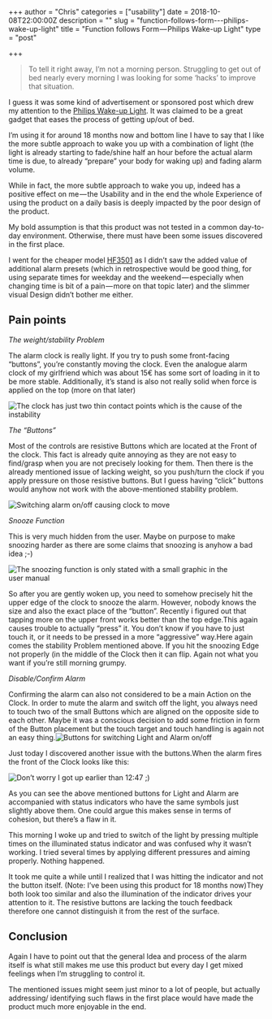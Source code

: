 +++
author = "Chris"
categories = ["usability"]
date = 2018-10-08T22:00:00Z
description = ""
slug = "function-follows-form---philips-wake-up-light"
title = "Function follows Form — Philips Wake-up Light"
type = "post"

+++
> To tell it right away, I’m not a morning person. Struggling to get out of bed nearly every morning I was looking for some ‘hacks’ to improve that situation.

I guess it was some kind of advertisement or sponsored post which drew my attention to the [Philips Wake-up Light](https://www.philips.co.uk/c-m-li/light-therapy/wake-up-light/latest#filters=WAKEUP_LIGHT_SU&sliders=&support=&price=&priceBoxes=&page=&layout=12.subcategory.p-grid-icon). It was claimed to be a great gadget that eases the process of getting up/out of bed.

I’m using it for around 18 months now and bottom line I have to say that I like the more subtle approach to wake you up with a combination of light (the light is already starting to fade/shine half an hour before the actual alarm time is due, to already “prepare” your body for waking up) and fading alarm volume.

While in fact, the more subtle approach to wake you up, indeed has a positive effect on me — the Usability and in the end the whole Experience of using the product on a daily basis is deeply impacted by the poor design of the product.

My bold assumption is that this product was not tested in a common day-to-day environment. Otherwise, there must have been some issues discovered in the first place.

I went for the cheaper model [HF3501](https://www.philips.co.uk/c-p/HF3505_01/wake-up-light) as I didn’t saw the added value of additional alarm presets (which in retrospective would be good thing, for using separate times for weekday and the weekend — especially when changing time is bit of a pain — more on that topic later) and the slimmer visual Design didn’t bother me either.

## Pain points

_The weight/stability Problem_

The alarm clock is really light. If you try to push some front-facing “buttons”, you’re constantly moving the clock. Even the analogue alarm clock of my girlfriend which was about 15€ has some sort of loading in it to be more stable. Additionally, it’s stand is also not really solid when force is applied on the top (more on that later)

![The clock has just two thin contact points which is the cause of the instability](/images/Function-follows-Form---Philips-Wake-up-Light/1-Zh1EZ6pPgSPgTYjHzwI0uw.png "The clock has just two thin contact points which is the cause of the instability")

_The “Buttons”_

Most of the controls are resistive Buttons which are located at the Front of the clock. This fact is already quite annoying as they are not easy to find/grasp when you are not precisely looking for them. Then there is the already mentioned issue of lacking weight, so you push/turn the clock if you apply pressure on those resistive buttons. But I guess having “click” buttons would anyhow not work with the above-mentioned stability problem.

![Switching alarm on/off causing clock to move](/images/Function-follows-Form---Philips-Wake-up-Light/1-VPdrqnwxquUgg144Vp-jLA.gif "Switching alarm on/off causing clock to move")

_Snooze Function_

This is very much hidden from the user. Maybe on purpose to make snoozing harder as there are some claims that snoozing is anyhow a bad idea ;-)

![The snoozing function is only stated with a small graphic in the user manual](/images/Function-follows-Form---Philips-Wake-up-Light/1-_wSbz3v5Baf9UZcLBsOl9Q.png "The snoozing function is only stated with a small graphic in the user manual")

So after you are gently woken up, you need to somehow precisely hit the upper edge of the clock to snooze the alarm. However, nobody knows the size and also the exact place of the “button”. Recently i figured out that tapping more on the upper front works better than the top edge.This again causes trouble to actually “press” it. You don’t know if you have to just touch it, or it needs to be pressed in a more “aggressive” way.Here again comes the stability Problem mentioned above. If you hit the snoozing Edge not properly (in the middle of the Clock then it can flip. Again not what you want if you’re still morning grumpy.

_Disable/Confirm Alarm_

Confirming the alarm can also not considered to be a main Action on the Clock. In order to mute the alarm and switch off the light, you always need to touch two of the small Buttons which are aligned on the opposite side to each other. Maybe it was a conscious decision to add some friction in form of the Button placement but the touch target and touch handling is again not an easy thing.![Buttons for switching Light and Alarm on/off](/images/Function-follows-Form---Philips-Wake-up-Light/1-c-Z_1Fvy0l3VYOsGzWkTjg.png "Buttons for switching Light and Alarm on/off")

Just today I discovered another issue with the buttons.When the alarm fires the front of the Clock looks like this:

![Don’t worry I got up earlier than 12:47 ;)](/images/Function-follows-Form---Philips-Wake-up-Light/1-MNbEXVBW4N4rYKoxk-bUvw.png "Don’t worry I got up earlier than 12:47 ;)")

As you can see the above mentioned buttons for Light and Alarm are accompanied with status indicators who have the same symbols just slightly above them. One could argue this makes sense in terms of cohesion, but there’s a flaw in it.

This morning I woke up and tried to switch of the light by pressing multiple times on the illuminated status indicator and was confused why it wasn’t working. I tried several times by applying different pressures and aiming properly. Nothing happened.

It took me quite a while until I realized that I was hitting the indicator and not the button itself. (Note: I’ve been using this product for 18 months now)They both look too similar and also the illumination of the indicator drives your attention to it. The resistive buttons are lacking the touch feedback therefore one cannot distinguish it from the rest of the surface.

## Conclusion

Again I have to point out that the general Idea and process of the alarm itself is what still makes me use this product but every day I get mixed feelings when I’m struggling to control it.

The mentioned issues might seem just minor to a lot of people, but actually addressing/ identifying such flaws in the first place would have made the product much more enjoyable in the end.